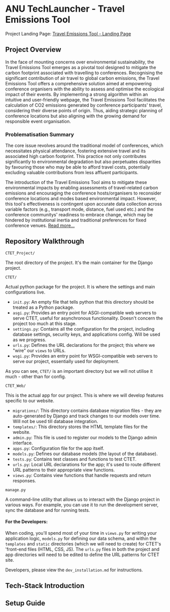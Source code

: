 # ANU TechLauncher - Travel Emissions Tool

Project Landing Page: [Travel Emissions Tool - Landing Page](https://co2indexanu.wixsite.com/travel-emission-tool)

## Project Overview

In the face of mounting concerns over environmental sustainability, the Travel Emissions Tool emerges as a pivotal tool designed to mitigate the carbon footprint associated with travelling to conferences. Recognising the significant contribution of air travel to global carbon emissions, the Travel Emissions Tool offers a comprehensive solution aimed at empowering conference organisers with the ability to assess and optimise the ecological impact of their events. By implementing a strong algorithm within an intuitive and user-friendly webpage, the Travel Emissions Tool facilitates the calculation of CO2 emissions generated by conference participants' travel, considering their diverse points of origin. Thus, aiding strategic planning of conference locations but also aligning with the growing demand for responsible event organisation.

### Problematisation Summary

The core issue revolves around the traditional model of conferences, which necessitates physical attendance, fostering extensive travel and its associated high carbon footprint. This practice not only contributes significantly to environmental degradation but also perpetuates disparities by favouring those who may be able to afford travel costs, potentially excluding valuable contributions from less affluent participants.

The introduction of the Travel Emissions Tool aims to mitigate these environmental impacts by enabling assessments of travel-related carbon emissions and encouraging the conference hosts/organisers to reconsider conference locations and modes based environmental impact. However, this tool's effectiveness is contingent upon accurate data collection across variable factors (e.g., transport mode, distance, fuel used etc.) and the conference communitys' readiness to embrace change, which may be hindered by institutional inertia and traditional preferences for fixed conference venues. [Read more...](https://docs.google.com/document/d/1mv1jIl03T8qIav5r7o7KyBiICeETOmOvydyjsphXmJ0/edit)


## Repository Walkthrough

`CTET_Project/`

The root directory of the project. It's the main container for the Django project.


`CTET/`

Actual python package for the project. It is where the settings and main configurations live.

* `init.py`: An empty file that tells python that this directory should be treated as a Python package.
* `asgi.py`: Provides an entry point for ASGI-compatible web servers to serve CTET, useful for asynchronous functionality. Doesn't concern the project too much at this stage.
* `settings.py`: Contains all the configuration for the project, including database settings, security keys, and applications config. Will be used as we progress.
* `urls.py`: Defines the URL declarations for the project; this where we "wire" our `views` to URLs.
* `wsgi.py`: Provides an entry point for WSGI-compatible web servers to serve our project, essentially used for deployment. 

As you can see, `CTET/` is an important directory but we will not utilise it much - other than for config.


`CTET_Web/`

This is the actual app for our project. This is where we will develop features specific to our website.

* `migrations/`: This directory contains database migration files - they are auto-generated by Django and track changes to our models over time. Will not be used till database integration.
* `templates/`: This directory stores the HTML template files for the website. 
* `admin.py`: This file is used to register our models to the Django admin interface.
* `apps.py`: Configuration file for the app itself.
* `models.py`: Defines our database models (the layout of the database).
* `tests.py`: Contains test classes and functions to test CTET.
* `urls.py`: Local URL declarations for the app; it's used to route different URL patterns to their appropriate view functions.
* `views.py`: Contains view functions that handle requests and return responses.


`manage.py` 

A command-line utility that allows us to interact with the Django project in various ways. For example, you can use it to run the development server, sync the database and for running tests.


#### For the Developers:

When coding, you'll spend most of your time in `views.py` for writing your application logic, `models.py` for defining our data schema, and within the `templates` and `static` directories (which we will need to create) for CTET's 'front-end files (HTML, CSS, JS). The `urls.py` files in both the project and app directories will need to be edited to define the URL patterns for CTET site.

Developers, please view the `dev_installation.md` for instructions.

## Tech-Stack Introduction

## Setup Guide
